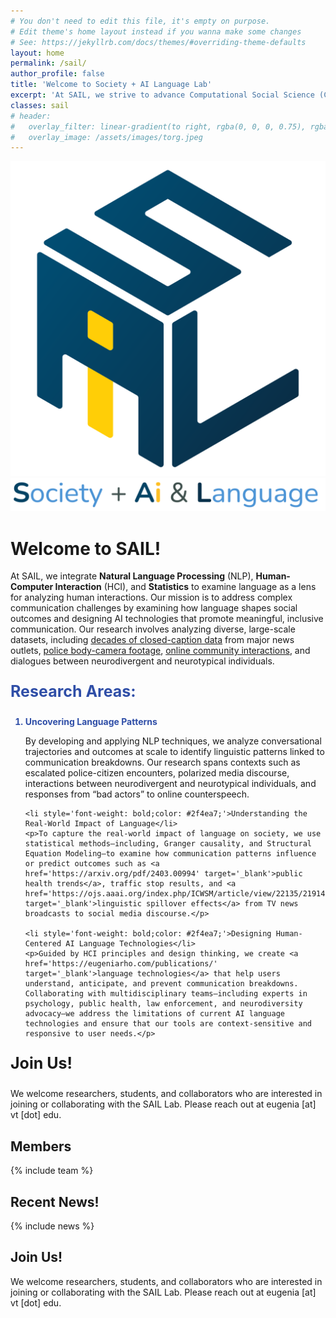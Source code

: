 ```yaml
---
# You don't need to edit this file, it's empty on purpose.
# Edit theme's home layout instead if you wanna make some changes
# See: https://jekyllrb.com/docs/themes/#overriding-theme-defaults
layout: home
permalink: /sail/
author_profile: false
title: 'Welcome to Society + AI Language Lab'
excerpt: 'At SAIL, we strive to advance Computational Social Science (CSS) by using **AI** and **computational linguistics** to better understand how AI-mediated systems impact interactions across people and machines.'
classes: sail
# header:
#   overlay_filter: linear-gradient(to right, rgba(0, 0, 0, 0.75), rgba(255, 255, 255, 0.25))
#   overlay_image: /assets/images/torg.jpeg
---
```

<div class='page-header'>
    <div class='header-image'>
        <img src='/assets/images/sail_logo.svg' alt='SAIL Lab Logo' class='sail-logo'/>
        <img src='/assets/images/sail-text-image.png' alt='SAIL Lab Text Logo' class='sail-text-image'/>
    </div>
    <div class='header-content'>
        <h1 class='page__title'>Welcome to SAIL!</h1>
        <p class='page__lead'>At SAIL, we integrate <strong>Natural Language Processing</strong> (NLP), <strong>Human-Computer Interaction</strong> (HCI), and <strong>Statistics</strong> to examine language as a lens for analyzing human interactions. Our mission is to address complex communication challenges by examining how language shapes social outcomes and designing AI technologies that promote meaningful, inclusive communication. Our research involves analyzing diverse, large-scale datasets, including <a href='https://ojs.aaai.org/index.php/ICWSM/article/view/22135/21914' target='_blank'>decades of closed-caption data</a> from major news outlets, <a href='https://www.pnas.org/doi/epdf/10.1073/pnas.2216162120' target='_blank'>police body-camera footage</a>, <a href='https://arxiv.org/pdf/2403.16514' target='_blank'>online community interactions</a>, and dialogues between neurodivergent and neurotypical individuals. </p>
    </div>
</div>

<!-- Updated Core Research Areas Section -->
<p style='font-size: 25px; font-weight: bold; color: #2f4ea7;;'>Research Areas:</p> 

<ol>
    <li style='font-weight: bold; color: #2f4ea7;'>Uncovering Language Patterns</li>
    <p>By developing and applying NLP techniques, we analyze conversational trajectories and outcomes at scale to identify linguistic patterns linked to communication breakdowns. Our research spans contexts such as escalated police-citizen encounters, polarized media discourse, interactions between neurodivergent and neurotypical individuals, and responses from “bad actors” to online counterspeech.</p>

    <li style='font-weight: bold;color: #2f4ea7;'>Understanding the Real-World Impact of Language</li>
    <p>To capture the real-world impact of language on society, we use statistical methods—including, Granger causality, and Structural Equation Modeling—to examine how communication patterns influence or predict outcomes such as <a href='https://arxiv.org/pdf/2403.00994' target='_blank'>public health trends</a>, traffic stop results, and <a href='https://ojs.aaai.org/index.php/ICWSM/article/view/22135/21914' target='_blank'>linguistic spillover effects</a> from TV news broadcasts to social media discourse.</p>

    <li style='font-weight: bold;color: #2f4ea7;'>Designing Human-Centered AI Language Technologies</li>
    <p>Guided by HCI principles and design thinking, we create <a href='https://eugeniarho.com/publications/' target='_blank'>language technologies</a> that help users understand, anticipate, and prevent communication breakdowns. Collaborating with multidisciplinary teams—including experts in psychology, public health, law enforcement, and neurodiversity advocacy—we address the limitations of current AI language technologies and ensure that our tools are context-sensitive and responsive to user needs.</p>
</ol>


<p style='font-size: 25px; font-weight: bold;'>Join Us!</p>

We welcome researchers, students, and collaborators who are interested in joining or collaborating with the SAIL Lab. Please reach out at eugenia [at] vt [dot] edu.

## Members

{% include team %}

## Recent News!

{% include news %}

## Join Us!

We welcome researchers, students, and collaborators who are interested in joining or collaborating with the SAIL Lab. Please reach out at eugenia [at] vt [dot] edu.
